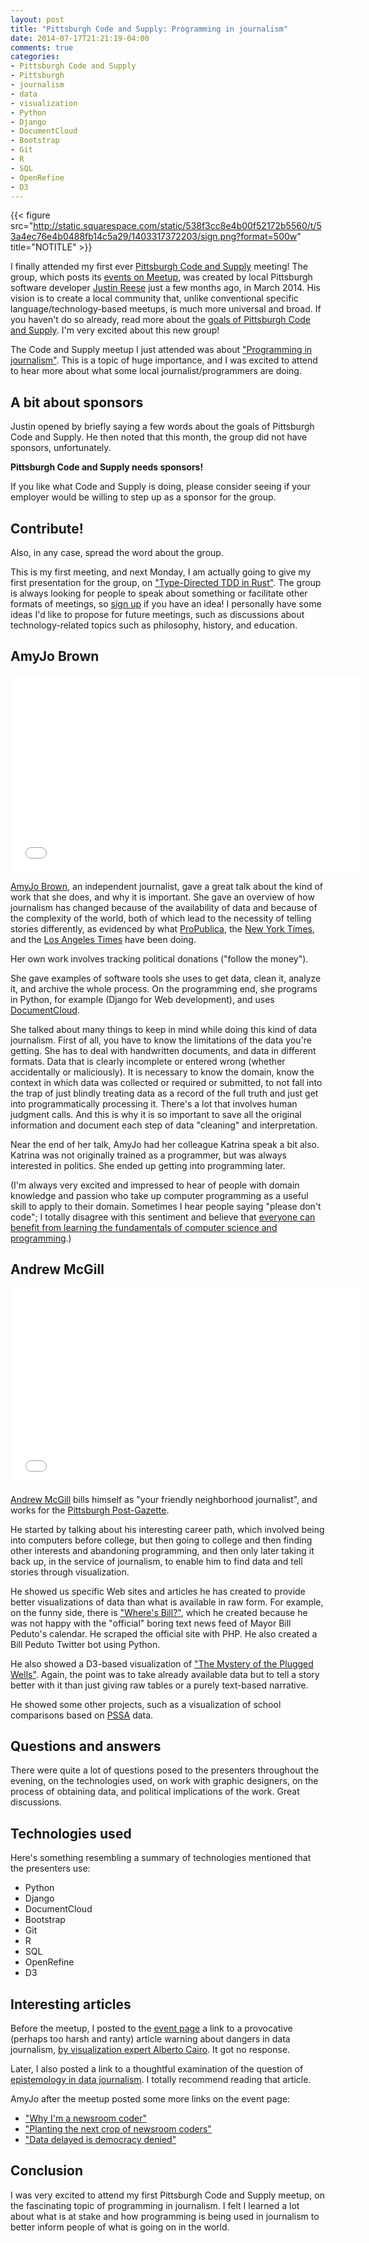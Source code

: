 ```yaml
---
layout: post
title: "Pittsburgh Code and Supply: Programming in journalism"
date: 2014-07-17T21:21:19-04:00
comments: true
categories: 
- Pittsburgh Code and Supply
- Pittsburgh
- journalism
- data
- visualization
- Python
- Django
- DocumentCloud
- Bootstrap
- Git
- R
- SQL
- OpenRefine
- D3
---
```

{{< figure src="http://static.squarespace.com/static/538f3cc8e4b00f52172b5560/t/53a4ec76e4b0488fb14c5a29/1403317372203/sign.png?format=500w" title="NOTITLE" >}}

I finally attended my first ever [Pittsburgh Code and Supply](http://www.codeandsupply.co/) meeting! The group, which posts its [events on Meetup](http://www.meetup.com/Pittsburgh-Code-Supply/), was created by local Pittsburgh software developer [Justin Reese](https://twitter.com/justinxreese) just a few months ago, in March 2014. His vision is to create a local community that, unlike conventional specific language/technology-based meetups, is much more universal and broad. If you haven't do so already, read more about the [goals of Pittsburgh Code and Supply](http://www.codeandsupply.co/about). I'm very excited about this new group!

The Code and Supply meetup I just attended was about ["Programming in journalism"](http://www.meetup.com/Pittsburgh-Code-Supply/events/186766512/). This is a topic of huge importance, and I was excited to attend to hear more about what some local journalist/programmers are doing.

<!--more-->

## A bit about sponsors

Justin opened by briefly saying a few words about the goals of Pittsburgh Code and Supply. He then noted that this month, the group did not have sponsors, unfortunately.

**Pittsburgh Code and Supply needs sponsors!**

If you like what Code and Supply is doing, please consider seeing if your employer would be willing to step up as a sponsor for the group.

## Contribute!

Also, in any case, spread the word about the group.

This is my first meeting, and next Monday, I am actually going to give my first presentation for the group, on ["Type-Directed TDD in Rust"](http://www.meetup.com/Pittsburgh-Code-Supply/events/183483622/). The group is always looking for people to speak about something or facilitate other formats of meetings, so [sign up](http://www.codeandsupply.co/speak/) if you have an idea! I personally have some ideas I'd like to propose for future meetings, such as discussions about technology-related topics such as philosophy, history, and education.

## AmyJo Brown

<iframe width="560" height="315" src="//www.youtube.com/embed/DaOxhNkHvvw" frameborder="0" allowfullscreen></iframe>

[AmyJo Brown](http://amyjobrown.com/), an independent journalist, gave a great talk about the kind of work that she does, and why it is important. She gave an overview of how journalism has changed because of the availability of data and because of the complexity of the world, both of which lead to the necessity of telling stories differently, as evidenced by what [ProPublica](http://www.propublica.org/), the [New York Times](http://www.nytimes.com/), and the [Los Angeles Times](http://www.latimes.com/) have been doing.

Her own work involves tracking political donations ("follow the money").

She gave examples of software tools she uses to get data, clean it, analyze it, and archive the whole process. On the programming end, she programs in Python, for example (Django for Web development), and uses [DocumentCloud](http://www.documentcloud.org/).

She talked about many things to keep in mind while doing this kind of data journalism. First of all, you have to know the limitations of the data you're getting. She has to deal with handwritten documents, and data in different formats. Data that is clearly incomplete or entered wrong (whether accidentally or maliciously). It is necessary to know the domain, know the context in which data was collected or required or submitted, to not fall into the trap of just blindly treating data as a record of the full truth and just get into programmatically processing it. There's a lot that involves human judgment calls. And this is why it is so important to save all the original information and document each step of data "cleaning" and interpretation.

Near the end of her talk, AmyJo had her colleague Katrina speak a bit also. Katrina was not originally trained as a programmer, but was always interested in politics. She ended up getting into programming later.

(I'm always very excited and impressed to hear of people with domain knowledge and passion who take up computer programming as a useful skill to apply to their domain. Sometimes I hear people saying "please don't code"; I totally disagree with this sentiment and believe that [everyone can benefit from learning the fundamentals of computer science and programming](http://franklinchen.com/blog/2011/12/09/why-everyone-should-learn-computer-science/).)

## Andrew McGill

<iframe width="560" height="315" src="//www.youtube.com/embed/0iT9rhwRXVs" frameborder="0" allowfullscreen></iframe>

[Andrew McGill](http://www.andrewrmcgill.com/) bills himself as "your friendly neighborhood journalist", and works for the [Pittsburgh Post-Gazette](http://www.post-gazette.com/).

He started by talking about his interesting career path, which involved being into computers before college, but then going to college and then finding other interests and abandoning programming, and then only later taking it back up, in the service of journalism, to enable him to find data and tell stories through visualization.

He showed us specific Web sites and articles he has created to provide better visualizations of data than what is available in raw form. For example, on the funny side, there is ["Where's Bill?"](http://newsinteractive.post-gazette.com/wheresbill/), which he created because he was not happy with the "official" boring text news feed of Mayor Bill Peduto's calendar. He scraped the official site with PHP. He also created a Bill Peduto Twitter bot using Python.

He also showed a D3-based visualization of ["The Mystery of the Plugged Wells"](http://newsinteractive.post-gazette.com/plugged-wells/). Again, the point was to take already available data but to tell a story better with it than just giving raw tables or a purely text-based narrative.

He showed some other projects, such as a visualization of school comparisons based on [PSSA](http://en.wikipedia.org/wiki/Pennsylvania_System_of_School_Assessment) data.

## Questions and answers

There were quite a lot of questions posed to the presenters throughout the evening, on the technologies used, on work with graphic designers, on the process of obtaining data, and political implications of the work. Great discussions.

## Technologies used

Here's something resembling a summary of technologies mentioned that the presenters use:

- Python
- Django
- DocumentCloud
- Bootstrap
- Git
- R
- SQL
- OpenRefine
- D3

## Interesting articles

Before the meetup, I posted to the [event page](http://www.meetup.com/Pittsburgh-Code-Supply/events/186766512/) a link to a provocative (perhaps too harsh and ranty) article warning about dangers in data journalism, [by visualization expert Alberto Cairo](http://www.niemanlab.org/2014/07/alberto-cairo-data-journalism-needs-to-up-its-own-standards/). It got no response.

Later, I also posted a link to a thoughtful examination of the question of [epistemology in data journalism](http://source.opennews.org/en-US/learning/true-facts-maybe/). I totally recommend reading that article.

AmyJo after the meetup posted some more links on the event page:

- ["Why I'm a newsroom coder"](https://medium.com/@jeremybowers/why-im-a-newsroom-coder-860d9d49f684)
- ["Planting the next crop of newsroom coders"](https://source.opennews.org/en-US/articles/planting-next-crop-newsroom-coders/)
- ["Data delayed is democracy denied"](http://www.nytimes.com/2014/07/17/opinion/the-fec-lags-on-campaign-finance-disclosures.html)

## Conclusion

I was very excited to attend my first Pittsburgh Code and Supply meetup, on the fascinating topic of programming in journalism. I felt I learned a lot about what is at stake and how programming is being used in journalism to better inform people of what is going on in the world.
